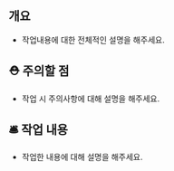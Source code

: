 ## 개요
- 작업내용에 대한 전체적인 설명을 해주세요.

## ⛑ 주의할 점
- 작업 시 주의사항에 대해 설명을 해주세요.

## 🛎 작업 내용
- 작업한 내용에 대해 설명을 해주세요.
